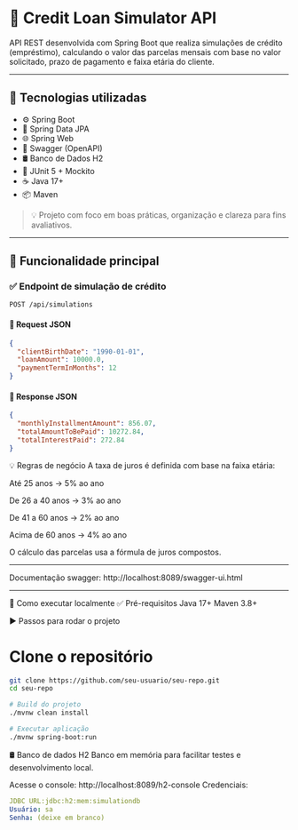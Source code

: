 # 💸 Credit Loan Simulator API

API REST desenvolvida com Spring Boot que realiza simulações de crédito (empréstimo), calculando o valor das parcelas mensais com base no valor solicitado, prazo de pagamento e faixa etária do cliente.

---

## 🚀 Tecnologias utilizadas

- ⚙️ Spring Boot
- 🧮 Spring Data JPA
- 🌐 Spring Web
- 📄 Swagger (OpenAPI)
- 🛢️ Banco de Dados H2
- 🧪 JUnit 5 + Mockito
- ☕ Java 17+
- 📦 Maven

> 💡 Projeto com foco em boas práticas, organização e clareza para fins avaliativos.

---

## 📑 Funcionalidade principal

### ✅ Endpoint de simulação de crédito

`POST /api/simulations`

#### 🔸 Request JSON

```json
{
  "clientBirthDate": "1990-01-01",
  "loanAmount": 10000.0,
  "paymentTermInMonths": 12
}
````
#### 🔸 Response JSON
````json
{
  "monthlyInstallmentAmount": 856.07,
  "totalAmountToBePaid": 10272.84,
  "totalInterestPaid": 272.84
}

````
💡 Regras de negócio
A taxa de juros é definida com base na faixa etária:

Até 25 anos → 5% ao ano

De 26 a 40 anos → 3% ao ano

De 41 a 60 anos → 2% ao ano

Acima de 60 anos → 4% ao ano

O cálculo das parcelas usa a fórmula de juros compostos.

---

Documentação swagger:
http://localhost:8089/swagger-ui.html

---

🧪 Como executar localmente
✅ Pré-requisitos
Java 17+
Maven 3.8+

▶️ Passos para rodar o projeto

# Clone o repositório
````bash
git clone https://github.com/seu-usuario/seu-repo.git
cd seu-repo

# Build do projeto
./mvnw clean install

# Executar aplicação
./mvnw spring-boot:run
````

🛢️ Banco de dados H2
Banco em memória para facilitar testes e desenvolvimento local.

Acesse o console:
http://localhost:8089/h2-console
Credenciais:
````yaml
JDBC URL:jdbc:h2:mem:simulationdb
Usuário: sa
Senha: (deixe em branco)
````

